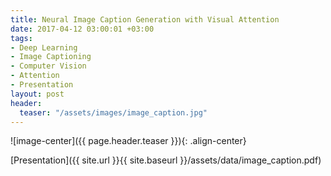 ```yaml
---
title: Neural Image Caption Generation with Visual Attention
date: 2017-04-12 03:00:01 +03:00
tags:
- Deep Learning
- Image Captioning
- Computer Vision
- Attention
- Presentation
layout: post
header:
  teaser: "/assets/images/image_caption.jpg"
---
```


![image-center]({{ page.header.teaser }}){: .align-center}

[Presentation]({{ site.url }}{{ site.baseurl }}/assets/data/image_caption.pdf)

